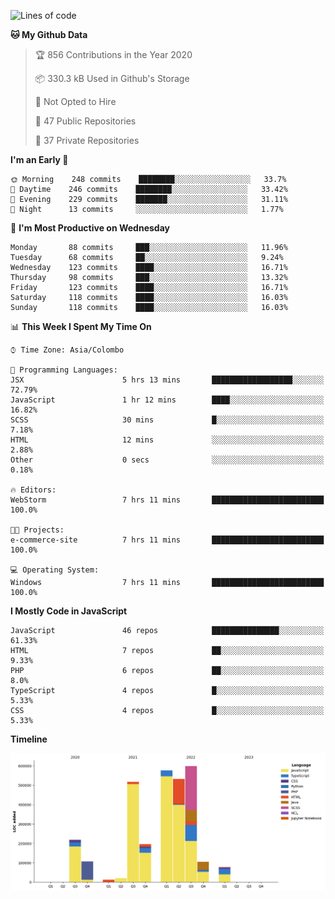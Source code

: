
<!--START_SECTION:waka-->
![Lines of code](https://img.shields.io/badge/From%20Hello%20World%20I%27ve%20Written-2.2%20million%20lines%20of%20code-blue)

**🐱 My Github Data** 

> 🏆 856 Contributions in the Year 2020
 > 
> 📦 330.3 kB Used in Github's Storage 
 > 
> 🚫 Not Opted to Hire
 > 
> 📜 47 Public Repositories
 > 
> 🔑 37 Private Repositories 

**I'm an Early 🐤** 

```text
🌞 Morning    248 commits    ████████░░░░░░░░░░░░░░░░░   33.7% 
🌆 Daytime    246 commits    ████████░░░░░░░░░░░░░░░░░   33.42% 
🌃 Evening    229 commits    ███████░░░░░░░░░░░░░░░░░░   31.11% 
🌙 Night      13 commits     ░░░░░░░░░░░░░░░░░░░░░░░░░   1.77%

```
📅 **I'm Most Productive on Wednesday** 

```text
Monday       88 commits     ███░░░░░░░░░░░░░░░░░░░░░░   11.96% 
Tuesday      68 commits     ██░░░░░░░░░░░░░░░░░░░░░░░   9.24% 
Wednesday    123 commits    ████░░░░░░░░░░░░░░░░░░░░░   16.71% 
Thursday     98 commits     ███░░░░░░░░░░░░░░░░░░░░░░   13.32% 
Friday       123 commits    ████░░░░░░░░░░░░░░░░░░░░░   16.71% 
Saturday     118 commits    ████░░░░░░░░░░░░░░░░░░░░░   16.03% 
Sunday       118 commits    ████░░░░░░░░░░░░░░░░░░░░░   16.03%

```


📊 **This Week I Spent My Time On** 

```text
⌚︎ Time Zone: Asia/Colombo

💬 Programming Languages: 
JSX                      5 hrs 13 mins       ██████████████████░░░░░░░   72.79% 
JavaScript               1 hr 12 mins        ████░░░░░░░░░░░░░░░░░░░░░   16.82% 
SCSS                     30 mins             █░░░░░░░░░░░░░░░░░░░░░░░░   7.18% 
HTML                     12 mins             ░░░░░░░░░░░░░░░░░░░░░░░░░   2.88% 
Other                    0 secs              ░░░░░░░░░░░░░░░░░░░░░░░░░   0.18%

🔥 Editors: 
WebStorm                 7 hrs 11 mins       █████████████████████████   100.0%

🐱‍💻 Projects: 
e-commerce-site          7 hrs 11 mins       █████████████████████████   100.0%

💻 Operating System: 
Windows                  7 hrs 11 mins       █████████████████████████   100.0%

```

**I Mostly Code in JavaScript** 

```text
JavaScript               46 repos            ███████████████░░░░░░░░░░   61.33% 
HTML                     7 repos             ██░░░░░░░░░░░░░░░░░░░░░░░   9.33% 
PHP                      6 repos             ██░░░░░░░░░░░░░░░░░░░░░░░   8.0% 
TypeScript               4 repos             █░░░░░░░░░░░░░░░░░░░░░░░░   5.33% 
CSS                      4 repos             █░░░░░░░░░░░░░░░░░░░░░░░░   5.33%

```


**Timeline**

![Chart not found](https://github.com/ccweerasinghe1994/ccweerasinghe1994/blob/master/charts/bar_graph.png) 


<!--END_SECTION:waka-->
